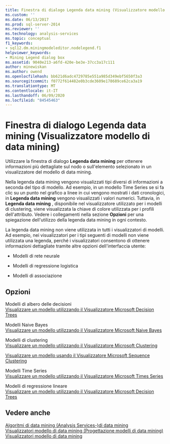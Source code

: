 ```yaml
---
title: Finestra di dialogo Legenda data mining (Visualizzatore modello di data mining) | Microsoft Docs
ms.custom: ''
ms.date: 06/13/2017
ms.prod: sql-server-2014
ms.reviewer: ''
ms.technology: analysis-services
ms.topic: conceptual
f1_keywords:
- sql12.dm.miningmodeleditor.nodelegend.f1
helpviewer_keywords:
- Mining Legend dialog box
ms.assetid: 9040e213-a6fd-420e-be3e-37cc3a17c111
author: minewiskan
ms.author: owend
ms.openlocfilehash: bb621d6adc4729785e551a985d349ebf5650f3a3
ms.sourcegitcommit: f0772f614482e0b3cde3609e178689ce62ca3a19
ms.translationtype: MT
ms.contentlocale: it-IT
ms.lasthandoff: 06/09/2020
ms.locfileid: "84545463"
---
```

# <a name="mining-legend-dialog-box-mining-model-viewer"></a>Finestra di dialogo Legenda data mining (Visualizzatore modello di data mining)
  Utilizzare la finestra di dialogo **Legenda data mining** per ottenere informazioni più dettagliate sul nodo o sull'elemento selezionato in un visualizzatore del modello di data mining.  
  
 Nella legenda data mining vengono visualizzati tipi diversi di informazioni a seconda del tipo di modello. Ad esempio, in un modello Time Series se si fa clic su un punto nel grafico a linee in cui vengono mostrati i dati cronologici, in **Legenda data mining** vengono visualizzati i valori numerici. Tuttavia, in **Legenda data mining** , disponibile nel visualizzatore utilizzato per i modelli di clustering, viene visualizzata la chiave di colore utilizzata per i profili dell'attributo. Vedere i collegamenti nella sezione **Opzioni** per una spiegazione dell'utilizzo della legenda data mining in ogni contesto.  
  
 La legenda data mining non viene utilizzata in tutti i visualizzatori di modelli. Ad esempio, nei visualizzatori per i tipi seguenti di modelli non viene utilizzata una legenda, perché i visualizzatori consentono di ottenere informazioni dettagliate tramite altre opzioni dell'interfaccia utente:  
  
-   Modelli di rete neurale  
  
-   Modelli di regressione logistica  
  
-   Modelli di associazione  
  
## <a name="options"></a>Opzioni  
 Modelli di albero delle decisioni  
 [Visualizzare un modello utilizzando il Visualizzatore Microsoft Decision Trees](data-mining/browse-a-model-using-the-microsoft-tree-viewer.md)  
  
 Modelli Naive Bayes  
 [Visualizzare un modello utilizzando il Visualizzatore Microsoft Naive Bayes](data-mining/browse-a-model-using-the-microsoft-naive-bayes-viewer.md)  
  
 Modelli di clustering  
 [Visualizzare un modello utilizzando il Visualizzatore Microsoft Clustering](data-mining/browse-a-model-using-the-microsoft-cluster-viewer.md)  
  
 [Visualizzare un modello usando il Visualizzatore Microsoft Sequence Clustering](data-mining/browse-a-model-using-the-microsoft-sequence-cluster-viewer.md)  
  
 Modelli Time Series  
 [Visualizzare un modello utilizzando il Visualizzatore Microsoft Times Series](data-mining/browse-a-model-using-the-microsoft-time-series-viewer.md)  
  
 Modelli di regressione lineare  
 [Visualizzare un modello utilizzando il Visualizzatore Microsoft Decision Trees](data-mining/browse-a-model-using-the-microsoft-tree-viewer.md)  
  
## <a name="see-also"></a>Vedere anche  
 [Algoritmi di data mining &#40;Analysis Services-&#41;di data mining](data-mining/data-mining-algorithms-analysis-services-data-mining.md)   
 [Visualizzatori modello di data mining &#40;Progettazione modelli di data mining&#41;](mining-model-viewers-data-mining-model-designer.md)   
 [Visualizzatori modello di data mining](data-mining/data-mining-model-viewers.md)  
  
  
